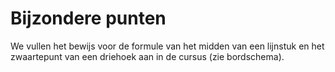 # Bijzondere punten

We vullen het bewijs voor de formule van het
midden van een lijnstuk en het zwaartepunt van een
driehoek aan in de cursus (zie bordschema).
